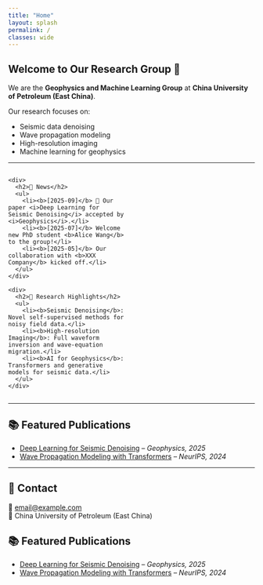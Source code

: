 ```yaml
---
title: "Home"
layout: splash
permalink: /
classes: wide
---
```


<section style="max-width: 1100px; margin: 0 auto;">

  <h1>Welcome to Our Research Group 👋</h1>
  <p>We are the <b>Geophysics and Machine Learning Group</b> at <b>China University of Petroleum (East China)</b>.</p>
  <p>Our research focuses on:</p>
  <ul>
    <li>Seismic data denoising</li>
    <li>Wave propagation modeling</li>
    <li>High-resolution imaging</li>
    <li>Machine learning for geophysics</li>
  </ul>

  <hr>

  <div style="display: grid; grid-template-columns: 1fr 1fr; gap: 30px;">

    <div>
      <h2>📰 News</h2>
      <ul>
        <li><b>[2025-09]</b> 🎉 Our paper <i>Deep Learning for Seismic Denoising</i> accepted by <i>Geophysics</i>.</li>
        <li><b>[2025-07]</b> Welcome new PhD student <b>Alice Wang</b> to the group!</li>
        <li><b>[2025-05]</b> Our collaboration with <b>XXX Company</b> kicked off.</li>
      </ul>
    </div>

    <div>
      <h2>🔬 Research Highlights</h2>
      <ul>
        <li><b>Seismic Denoising</b>: Novel self-supervised methods for noisy field data.</li>
        <li><b>High-resolution Imaging</b>: Full waveform inversion and wave-equation migration.</li>
        <li><b>AI for Geophysics</b>: Transformers and generative models for seismic data.</li>
      </ul>
    </div>

  </div>

  <hr>

  <h2>📚 Featured Publications</h2>
  <ul>
    <li><a href="https://doi.org/xxx">Deep Learning for Seismic Denoising</a> – <i>Geophysics, 2025</i></li>
    <li><a href="https://arxiv.org/abs/xxxx">Wave Propagation Modeling with Transformers</a> – <i>NeurIPS, 2024</i></li>
  </ul>

  <hr>

  <h2>📩 Contact</h2>
  <p>📧 <a href="mailto:email@example.com">email@example.com</a><br>
     📍 China University of Petroleum (East China)</p>

</section>



## 📚 Featured Publications
- [Deep Learning for Seismic Denoising](https://doi.org/xxx) – *Geophysics, 2025*  
- [Wave Propagation Modeling with Transformers](https://arxiv.org/abs/xxxx) – *NeurIPS, 2024*  
